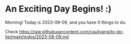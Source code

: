 # An Exciting Day Begins! :)

Morning! Today is 2023-08-09, and you have 0 things to do.

Check https://raw.githubusercontent.com/cauliyang/to-do-list/main/todos/2023-08-09.md